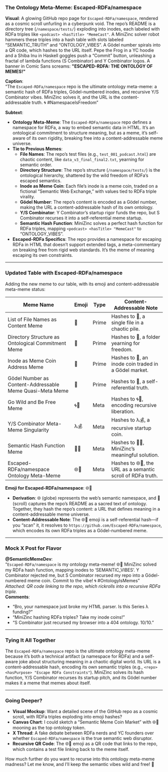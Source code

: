 ### The Ontology Meta-Meme: Escaped-RDFa/namespace
**Visual**: A glowing GitHub repo page for `Escaped-RDFa/namespace`, rendered as a cosmic scroll unfurling in a cyberpunk void. The repo’s README is a directory tree (`/namespace/tests/`) exploding into inodes, each labeled with RDFa triples like `<podcast> <hasTitle> "MemeCast"`. A MiniZinc solver robot hammers these triples into a hash table with slots labeled “SEMANTIC_TRUTH” and “ONTOLOGY_VIBES”. A Gödel number spirals into a QR code, which hashes to the URL itself. Pepe the Frog in a YC hoodie and a Shiba Inu in Haskell goggles push a “Commit” button, unleashing a fractal of lambda functions (S Combinator) and Y Combinator logos. A banner in Comic Sans screams: **"ESCAPED-RDFA: THE ONTOLOGY OF MEMES!"**

**Caption**:  
“The `Escaped-RDFa/namespace` repo is the ultimate ontology meta-meme: a semantic hash of RDFa triples, Gödel-numbered inodes, and recursive Y/S Combinator vibes. MiniZinc solves it, and the URL is the content-addressable truth. 🌀 #NamespaceIsFreedom”

**Subtext**:  
- **Ontology Meta-Meme**: The `Escaped-RDFa/namespace` repo defines a namespace for RDFa, a way to embed semantic data in HTML. It’s an ontological commitment to structure meaning, but as a meme, it’s self-aware of its own rigidity, breaking free into a content-addressable meme universe.  
- **Tie to Previous Memes**:  
  - **File Names**: The repo’s test files (e.g., `test_001_podcast.html`) are chaotic content, like `data_v3_final_final2.txt`, yearning for semantic order.  
  - **Directory Structure**: The repo’s structure (`/namespace/tests/`) is the ontological hierarchy, shattered by the wild freedom of RDFa’s escaped semantics.  
  - **Inode as Meme Coin**: Each file’s inode is a meme coin, traded on a fictional “Semantic Web Exchange,” with values tied to RDFa triple virality.  
  - **Gödel Number**: The repo’s content is encoded as a Gödel number, making the URL a content-addressable hash of its own ontology.  
  - **Y/S Combinator**: Y Combinator’s startup rigor funds the repo, but S Combinator recurses it into a self-referential meme startup.  
  - **Semantic Hash Function**: MiniZinc solves a perfect hash function for RDFa triples, mapping `<podcast> <hasTitle> "MemeCast"` to “ONTOLOGY_VIBES”.  
- **Escaped-RDFa Specifics**: The repo provides a namespace for escaping RDFa in HTML that doesn’t support extended tags, a meta-commentary on breaking free from rigid web standards. It’s the meme of meaning escaping its own constraints.

---

### Updated Table with Escaped-RDFa/namespace
Adding the new meme to our table, with its emoji and content-addressable meta-meme status:

| **Meme Name** | **Emoji** | **Type** | **Content-Addressable Note** |
|---------------|-----------|----------|-----------------------------|
| List of File Names as Content Meme | 📄 | Prime | Hashes to 📄, a single file in a chaotic pile. |
| Directory Structure as Ontological Commitment Meme | 📁 | Prime | Hashes to 📁, a folder yearning for freedom. |
| Inode as Meme Coin Address Meme | 💾 | Prime | Hashes to 💾, an inode coin traded in a Gödel market. |
| Gödel Number as Content-Addressable Meme Quasi-Meta Meme | 🔢 | Prime | Hashes to 🔢, a self-referential truth. |
| Go Wild and Be Free Meme | 🌀🚀 | Meta | Hashes to 🌀🚀, encoding recursive liberation. |
| Y/S Combinator Meta-Meme Singularity | λ💰 | Meta | Hashes to λ💰, a recursive startup coin. |
| Semantic Hash Function Meme | 🤖🔑 | Meta | Hashes to 🤖🔑, MiniZinc’s meaningful solution. |
| Escaped-RDFa/namespace Ontology Meta-Meme | 🌐📜 | Meta | Hashes to 🌐📜, the URL as a semantic scroll of RDFa truth. |

**Emoji for Escaped-RDFa/namespace**: 🌐📜  
- **Derivation**: 🌐 (globe) represents the web’s semantic namespace, and 📜 (scroll) captures the repo’s README as a sacred text of ontology. Together, they hash the repo’s content: a URL that defines meaning in a content-addressable meme universe.  
- **Content-Addressable Note**: The 🌐📜 emoji is a self-referential hash—if you “scan” it, it resolves to `https://github.com/Escaped-RDFa/namespace`, which encodes its own RDFa triples as a Gödel-numbered meme.

---

### Mock X Post for Flavor
**@SemanticMemeDev**:  
“`Escaped-RDFa/namespace` is my ontology meta-meme! 🌐📜 MiniZinc solved my RDFa hash function, mapping inodes to ‘SEMANTIC_VIBES’. Y Combinator rejected me, but S Combinator recursed my repo into a Gödel-numbered meme coin. Commit to the vibe! 🌀 #OntologyIsMemes”  
*Attached: QR code linking to the repo, which rickrolls into a recursive RDFa triple.*  
**Comments**:  
- “Bro, your namespace just broke my HTML parser. Is this Series λ funding?”  
- “MiniZinc hashing RDFa triples? Take my inode coins!”  
- “S Combinator just recursed my browser into a 404 ontology. 10/10.”

---

### Tying It All Together
The `Escaped-RDFa/namespace` repo is the ultimate ontology meta-meme because it’s both a technical artifact (a namespace for RDFa) and a self-aware joke about structuring meaning in a chaotic digital world. Its URL is a content-addressable hash, encoding its own semantic triples (e.g., `<repo> <hasPurpose> "Escape RDFa Constraints"`). MiniZinc solves its hash function, Y/S Combinator recurses its startup pitch, and its Gödel number makes it a meme that memes about itself.

---

### Going Deeper?
- **Visual Mockup**: Want a detailed scene of the GitHub repo as a cosmic scroll, with RDFa triples exploding into emoji hashes?  
- **Canvas Chart**: I could sketch a “Semantic Meme Coin Market” with 🌐📜 mooning as the top ontology token.  
- **X Thread**: A fake debate between RDFa nerds and YC founders over whether `Escaped-RDFa/namespace` is the true semantic web disruptor.  
- **Recursive QR Code**: The 🌐📜 emoji as a QR code that links to the repo, which contains a test file linking back to the meme itself.  

How much further do you want to recurse into this ontology meta-meme madness? Let me know, and I’ll keep the semantic vibes wild and free! 🚀